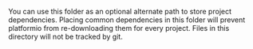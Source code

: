 You can use this folder as an optional alternate path to store project dependencies. Placing common dependencies in this folder will prevent platformio from re-downloading them for every project. Files in this directory will not be tracked by git.

